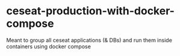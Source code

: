 # ceseat-production-with-docker-compose
Meant to group all ceseat applications (&amp; DBs) and run them inside containers using docker compose
